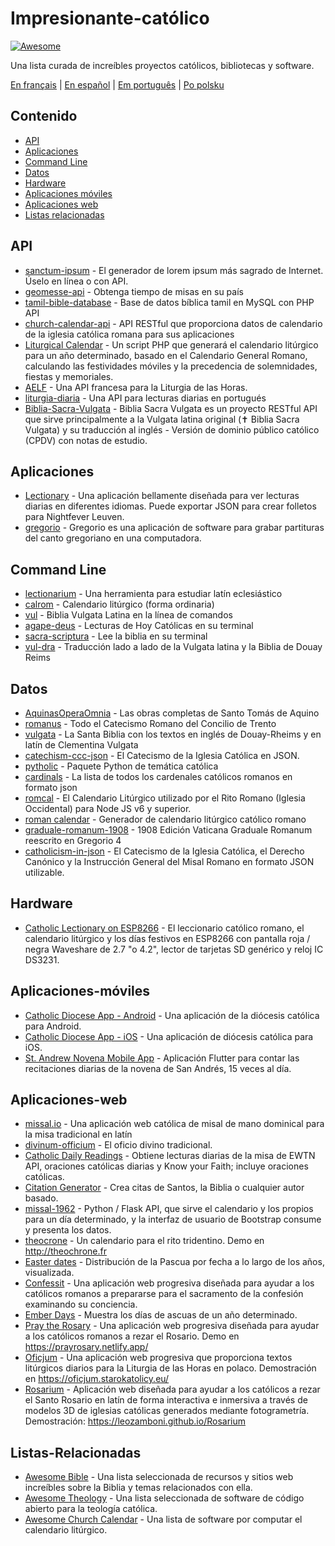 # Impresionante-católico

[![Awesome](https://cdn.rawgit.com/sindresorhus/awesome/d7305f38d29fed78fa85652e3a63e154dd8e8829/media/badge.svg)](https://github.com/sindresorhus/awesome)

Una lista curada de increíbles proyectos católicos, bibliotecas y software.

[En français](https://github.com/servusdei2018/awesome-catholic/blob/master/README.fr.md) | [En español](https://github.com/servusdei2018/awesome-catholic/blob/master/README.es.md) | [Em português](https://github.com/servusdei2018/awesome-catholic/blob/master/README.pt-br.md) | [Po polsku](https://github.com/servusdei2018/awesome-catholic/blob/master/README.pl-pl.md)

## Contenido

  - [API](#api)
  - [Aplicaciones](#aplicaciones)
  - [Command Line](#command-line)
  - [Datos](#datos)
  - [Hardware](#hardware)
  - [Aplicaciones móviles](#aplicaciones-móviles)
  - [Aplicaciones web](#aplicaciones-web)
  - [Listas relacionadas](#listas-relacionadas)

## API

* [sanctum-ipsum](https://github.com/graysonhicks/sanctum-ipsum) - El generador de lorem ipsum más sagrado de Internet. Úselo en línea o con API.
* [geomesse-api](https://github.com/carpedeum-fr/geomesse-api) - Obtenga tiempo de misas en su país
* [tamil-bible-database](https://github.com/jayarathina/Tamil-Bible-Database) - Base de datos bíblica tamil en MySQL con PHP API
* [church-calendar-api](https://github.com/igneus/church-calendar-api) - API RESTful que proporciona datos de calendario de la iglesia católica romana para sus aplicaciones
* [Liturgical Calendar](https://github.com/JohnRDOrazio/LiturgicalCalendar) - Un script PHP que generará el calendario litúrgico para un año determinado, basado en el Calendario General Romano, calculando las festividades móviles y la precedencia de solemnidades, fiestas y memoriales.
* [AELF](https://api.aelf.org/) - Una API francesa para la Liturgia de las Horas.
* [liturgia-diaria](https://github.com/Dancrf/liturgia-diaria) - Una API para lecturas diarias en portugués
* [Biblia-Sacra-Vulgata](https://github.com/aseemsavio/Biblia-Sacra-Vulgata) - Biblia Sacra Vulgata es un proyecto RESTful API que sirve principalmente a la Vulgata latina original (✝️ Biblia Sacra Vulgata) y su traducción al inglés - Versión de dominio público católico (CPDV) con notas de estudio.

## Aplicaciones

* [Lectionary](https://github.com/Dev1an/Lectionary) - Una aplicación bellamente diseñada para ver lecturas diarias en diferentes idiomas. Puede exportar JSON para crear folletos para Nightfever Leuven.
* [gregorio](https://github.com/gregorio-project/gregorio) - Gregorio es una aplicación de software para grabar partituras del canto gregoriano en una computadora.

## Command Line

* [lectionarium](https://github.com/davidrmcharles/lectionarium) - Una herramienta para estudiar latín eclesiástico
* [calrom](https://github.com/calendarium-romanum/calrom) - Calendario litúrgico (forma ordinaria)
* [vul](https://github.com/LukeSmithxyz/vul) - Biblia Vulgata Latina en la línea de comandos
* [agape-deus](https://github.com/ngorden/agape-deus) - Lecturas de Hoy Católicas en su terminal
* [sacra-scriptura](https://github.com/ngorden/sacra-scriptura) - Lee la biblia en su terminal
* [vul-dra](https://github.com/RaynardGerraldo/vul-dra/) - Traducción lado a lado de la Vulgata latina y la Biblia de Douay Reims

## Datos

* [AquinasOperaOmnia](https://github.com/Geremia/AquinasOperaOmnia) - Las obras completas de Santo Tomás de Aquino
* [romanus](https://github.com/borderstech/romanus) - Todo el Catecismo Romano del Concilio de Trento
* [vulgata](https://github.com/borderstech/vulgata) - La Santa Biblia con los textos en inglés de Douay-Rheims y en latín de Clementina Vulgata
* [catechism-ccc-json](https://github.com/nossbigg/catechism-ccc-json) - El Catecismo de la Iglesia Católica en JSON.
* [pytholic](https://github.com/Medromenax/pytholic) - Paquete Python de temática católica
* [cardinals](https://github.com/ChrisVo/cardinals) - La lista de todos los cardenales católicos romanos en formato json
* [romcal](https://github.com/romcal/romcal) - El Calendario Litúrgico utilizado por el Rito Romano (Iglesia Occidental) para Node JS v6 y superior.
* [roman calendar](https://github.com/jayarathina/Roman-Calendar) - Generador de calendario litúrgico católico romano
* [graduale-romanum-1908](https://github.com/ahinkley/graduale-romanum-1908) - 1908 Edición Vaticana Graduale Romanum reescrito en Gregorio 4
* [catholicism-in-json](https://github.com/aseemsavio/catholicism-in-json) - El Catecismo de la Iglesia Católica, el Derecho Canónico y la Instrucción General del Misal Romano en formato JSON utilizable.

## Hardware

* [Catholic Lectionary on ESP8266](https://github.com/plishman/Catholic-Lectionary-on-ESP8266) - El leccionario católico romano, el calendario litúrgico y los días festivos en ESP8266 con pantalla roja / negra Waveshare de 2.7 "o 4.2", lector de tarjetas SD genérico y reloj IC DS3231.

## Aplicaciones-móviles

* [Catholic Diocese App - Android](https://github.com/geerlingguy/Catholic-Diocese-App-Android) - Una aplicación de la diócesis católica para Android.
* [Catholic Diocese App - iOS](https://github.com/geerlingguy/Catholic-Diocese-App-iOS) - Una aplicación de diócesis católica para iOS.
* [St. Andrew Novena Mobile App](https://github.com/mftruso/st-andrew-novena) - Aplicación Flutter para contar las recitaciones diarias de la novena de San Andrés, 15 veces al día.

## Aplicaciones-web

* [missal.io](https://github.com/benyanke/missal.io) - Una aplicación web católica de misal de mano dominical para la misa tradicional en latín
* [divinum-officium](https://github.com/DivinumOfficium/divinum-officium) - El oficio divino tradicional.
* [Catholic Daily Readings](https://github.com/tbaba007/ReactJs-Catholic-Daily-Readings-Integration-EWTN) - Obtiene lecturas diarias de la misa de EWTN API, oraciones católicas diarias y Know your Faith; incluye oraciones católicas.
* [Citation Generator](https://github.com/matefs/Citation-Generator) - Crea citas de Santos, la Biblia o cualquier autor basado.
* [missal-1962](https://github.com/mmolenda/Missal1962) - Python / Flask API, que sirve el calendario y los propios para un día determinado, y la interfaz de usuario de Bootstrap consume y presenta los datos.
* [theocrone](https://github.com/paucazou/theochrone) - Un calendario para el rito tridentino. Demo en http://theochrone.fr
* [Easter dates](https://easter-dates.gavinr.com/) - Distribución de la Pascua por fecha a lo largo de los años, visualizada.
* [Confessit](https://github.com/kas-catholic/confessit-web) - Una aplicación web progresiva diseñada para ayudar a los católicos romanos a prepararse para el sacramento de la confesión examinando su conciencia.
* [Ember Days](https://github.com/saint-isidore-guild/ember-days) - Muestra los días de ascuas de un año determinado.
* [Pray the Rosary](https://github.com/marchiartur/pray-the-rosary) - Una aplicación web progresiva diseñada para ayudar a los católicos romanos a rezar el Rosario. Demo en https://prayrosary.netlify.app/
* [Oficjum](https://github.com/anna-wro/rkk) - Una aplicación web progresiva que proporciona textos litúrgicos diarios para la Liturgia de las Horas en polaco. Demostración en https://oficjum.starokatolicy.eu/
* [Rosarium](https://github.com/leozamboni/Rosarium) - Aplicación web diseñada para ayudar a los católicos a rezar el Santo Rosario en latín de forma interactiva e inmersiva a través de modelos 3D de iglesias católicas generados mediante fotogrametría. Demostración: https://leozamboni.github.io/Rosarium


## Listas-Relacionadas

- [Awesome Bible](https://github.com/awesome-bible/awesome-bible.github.io) - Una lista seleccionada de recursos y sitios web increíbles sobre la Biblia y temas relacionados con ella.
- [Awesome Theology](https://github.com/historical-theology/awesome-theology) - Una lista seleccionada de software de código abierto para la teología católica.
- [Awesome Church Calendar](https://github.com/calendarium-romanum/awesome-church-calendar) - Una lista de software por computar el calendario litúrgico.
